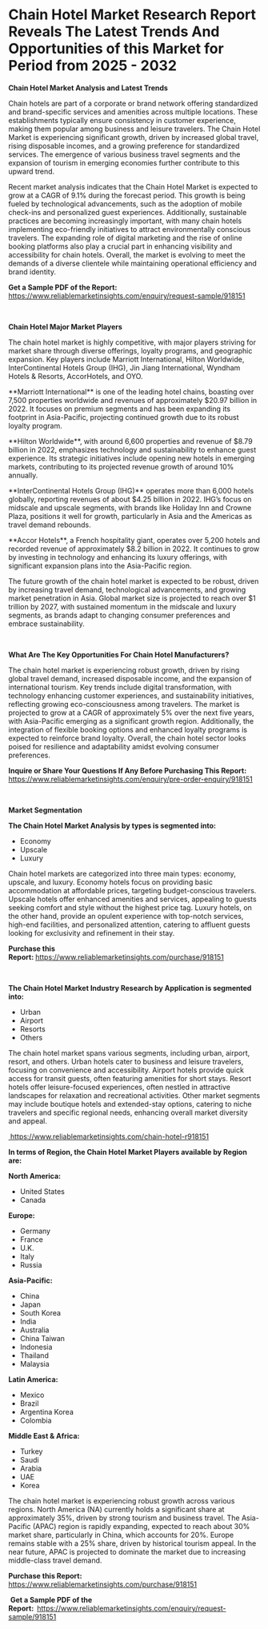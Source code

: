 <p><h1>Chain Hotel Market Research Report Reveals The Latest Trends And Opportunities of this Market for Period from 2025 - 2032</h1></p><p><strong>Chain Hotel Market Analysis and Latest Trends</strong></p>
<p><p>Chain hotels are part of a corporate or brand network offering standardized and brand-specific services and amenities across multiple locations. These establishments typically ensure consistency in customer experience, making them popular among business and leisure travelers. The Chain Hotel Market is experiencing significant growth, driven by increased global travel, rising disposable incomes, and a growing preference for standardized services. The emergence of various business travel segments and the expansion of tourism in emerging economies further contribute to this upward trend.</p><p>Recent market analysis indicates that the Chain Hotel Market is expected to grow at a CAGR of 9.1% during the forecast period. This growth is being fueled by technological advancements, such as the adoption of mobile check-ins and personalized guest experiences. Additionally, sustainable practices are becoming increasingly important, with many chain hotels implementing eco-friendly initiatives to attract environmentally conscious travelers. The expanding role of digital marketing and the rise of online booking platforms also play a crucial part in enhancing visibility and accessibility for chain hotels. Overall, the market is evolving to meet the demands of a diverse clientele while maintaining operational efficiency and brand identity.</p></p>
<p><strong>Get a Sample PDF of the Report:&nbsp;</strong> <a href="https://www.reliablemarketinsights.com/enquiry/request-sample/918151?utm_campaign=3364&utm_medium=2&utm_source=Github&utm_content=ia&utm_term=17042025&utm_id=chain-hotel">https://www.reliablemarketinsights.com/enquiry/request-sample/918151</a></p>
<p>&nbsp;</p>
<p><strong>Chain Hotel Major Market Players</strong></p>
<p><p>The chain hotel market is highly competitive, with major players striving for market share through diverse offerings, loyalty programs, and geographic expansion. Key players include Marriott International, Hilton Worldwide, InterContinental Hotels Group (IHG), Jin Jiang International, Wyndham Hotels & Resorts, AccorHotels, and OYO.</p><p>**Marriott International** is one of the leading hotel chains, boasting over 7,500 properties worldwide and revenues of approximately $20.97 billion in 2022. It focuses on premium segments and has been expanding its footprint in Asia-Pacific, projecting continued growth due to its robust loyalty program.</p><p>**Hilton Worldwide**, with around 6,600 properties and revenue of $8.79 billion in 2022, emphasizes technology and sustainability to enhance guest experience. Its strategic initiatives include opening new hotels in emerging markets, contributing to its projected revenue growth of around 10% annually.</p><p>**InterContinental Hotels Group (IHG)** operates more than 6,000 hotels globally, reporting revenues of about $4.25 billion in 2022. IHG’s focus on midscale and upscale segments, with brands like Holiday Inn and Crowne Plaza, positions it well for growth, particularly in Asia and the Americas as travel demand rebounds.</p><p>**Accor Hotels**, a French hospitality giant, operates over 5,200 hotels and recorded revenue of approximately $8.2 billion in 2022. It continues to grow by investing in technology and enhancing its luxury offerings, with significant expansion plans into the Asia-Pacific region.</p><p>The future growth of the chain hotel market is expected to be robust, driven by increasing travel demand, technological advancements, and growing market penetration in Asia. Global market size is projected to reach over $1 trillion by 2027, with sustained momentum in the midscale and luxury segments, as brands adapt to changing consumer preferences and embrace sustainability.</p></p>
<p>&nbsp;</p>
<p><strong>What Are The Key Opportunities For Chain Hotel Manufacturers?</strong></p>
<p><p>The chain hotel market is experiencing robust growth, driven by rising global travel demand, increased disposable income, and the expansion of international tourism. Key trends include digital transformation, with technology enhancing customer experiences, and sustainability initiatives, reflecting growing eco-consciousness among travelers. The market is projected to grow at a CAGR of approximately 5% over the next five years, with Asia-Pacific emerging as a significant growth region. Additionally, the integration of flexible booking options and enhanced loyalty programs is expected to reinforce brand loyalty. Overall, the chain hotel sector looks poised for resilience and adaptability amidst evolving consumer preferences.</p></p>
<p><strong>Inquire or Share Your Questions If Any Before Purchasing This Report:</strong> <a href="https://www.reliablemarketinsights.com/enquiry/pre-order-enquiry/918151?utm_campaign=3364&utm_medium=2&utm_source=Github&utm_content=ia&utm_term=17042025&utm_id=chain-hotel">https://www.reliablemarketinsights.com/enquiry/pre-order-enquiry/918151</a></p>
<p>&nbsp;</p>
<p><strong>Market Segmentation</strong></p>
<p><strong>The Chain Hotel Market Analysis by types is segmented into:</strong></p>
<p><ul><li>Economy</li><li>Upscale</li><li>Luxury</li></ul></p>
<p><p>Chain hotel markets are categorized into three main types: economy, upscale, and luxury. Economy hotels focus on providing basic accommodation at affordable prices, targeting budget-conscious travelers. Upscale hotels offer enhanced amenities and services, appealing to guests seeking comfort and style without the highest price tag. Luxury hotels, on the other hand, provide an opulent experience with top-notch services, high-end facilities, and personalized attention, catering to affluent guests looking for exclusivity and refinement in their stay.</p></p>
<p><strong>Purchase this Report:&nbsp;</strong><a href="https://www.reliablemarketinsights.com/purchase/918151?utm_campaign=3364&utm_medium=2&utm_source=Github&utm_content=ia&utm_term=17042025&utm_id=chain-hotel">https://www.reliablemarketinsights.com/purchase/918151</a></p>
<p>&nbsp;</p>
<p><strong>The Chain Hotel Market Industry Research by Application is segmented into:</strong></p>
<p><ul><li>Urban</li><li>Airport</li><li>Resorts</li><li>Others</li></ul></p>
<p><p>The chain hotel market spans various segments, including urban, airport, resort, and others. Urban hotels cater to business and leisure travelers, focusing on convenience and accessibility. Airport hotels provide quick access for transit guests, often featuring amenities for short stays. Resort hotels offer leisure-focused experiences, often nestled in attractive landscapes for relaxation and recreational activities. Other market segments may include boutique hotels and extended-stay options, catering to niche travelers and specific regional needs, enhancing overall market diversity and appeal.</p></p>
<p><a href="https://www.reliablemarketinsights.com/chain-hotel-r918151?utm_campaign=3364&utm_medium=2&utm_source=Github&utm_content=ia&utm_term=17042025&utm_id=chain-hotel">&nbsp;https://www.reliablemarketinsights.com/chain-hotel-r918151</a></p>
<p><strong>In terms of Region, the Chain Hotel Market Players available by Region are:</strong></p>
<p>
    <p> <strong> North America: </strong>
        <ul>
            <li>United States</li>
            <li>Canada</li>
        </ul>
        </p> 
    <p> <strong> Europe: </strong>
        <ul>
            <li>Germany</li>
            <li>France</li>
            <li>U.K.</li>
            <li>Italy</li>
            <li>Russia</li>
        </ul>
        </p> 
    <p> <strong> Asia-Pacific: </strong>
        <ul>
            <li>China</li>
            <li>Japan</li>
            <li>South Korea</li>
            <li>India</li>
            <li>Australia</li>
            <li>China Taiwan</li>
            <li>Indonesia</li>
            <li>Thailand</li>
            <li>Malaysia</li>
        </ul>
        </p> 
    <p> <strong> Latin America: </strong>
        <ul>
            <li>Mexico</li>
            <li>Brazil</li>
            <li>Argentina Korea</li>
            <li>Colombia</li>
        </ul>
        </p> 
    <p> <strong> Middle East & Africa: </strong>
        <ul>
            <li>Turkey</li>
            <li>Saudi</li>
            <li>Arabia</li>
            <li>UAE</li>
            <li>Korea</li>
        </ul>
    </p>
    </p>
<p><p>The chain hotel market is experiencing robust growth across various regions. North America (NA) currently holds a significant share at approximately 35%, driven by strong tourism and business travel. The Asia-Pacific (APAC) region is rapidly expanding, expected to reach about 30% market share, particularly in China, which accounts for 20%. Europe remains stable with a 25% share, driven by historical tourism appeal. In the near future, APAC is projected to dominate the market due to increasing middle-class travel demand.</p></p>
<p><strong>Purchase this Report: </strong><a href="https://www.reliablemarketinsights.com/purchase/918151?utm_campaign=3364&utm_medium=2&utm_source=Github&utm_content=ia&utm_term=17042025&utm_id=chain-hotel">https://www.reliablemarketinsights.com/purchase/918151</a></p>
<p>&nbsp;<strong>Get a Sample PDF of the Report:&nbsp;&nbsp;</strong><a href="https://www.reliablemarketinsights.com/enquiry/request-sample/918151?utm_campaign=3364&utm_medium=2&utm_source=Github&utm_content=ia&utm_term=17042025&utm_id=chain-hotel">https://www.reliablemarketinsights.com/enquiry/request-sample/918151</a></p>
<p><strong></strong></p>
<p><p></p><p></p><p></p></p>